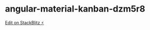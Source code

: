 # angular-material-kanban-dzm5r8

[Edit on StackBlitz ⚡️](https://stackblitz.com/edit/angular-material-kanban-dzm5r8)